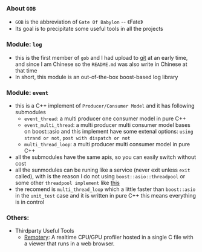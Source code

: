 ### About `GOB`

- `GOB` is the abbreviation of `Gate Of Babylon` -- 《Fate》
- Its goal is to precipitate some useful tools in all the projects

### Module: `log`

- this is the first member of `gob` and I had upload to [git](https://github.com/CVPaul/logger) at an early time, and since I am Chinese so the `README.md` was also write in Chinese at that time
- In short, this module is an out-of-the-box boost-based log library

### Module: `event`
- this is a C++ implement of `Producer/Consumer Model` and it has following submodules
    - `event_thread`: a multi producer one consumer model in pure C++
    - `event_multi_thread`: a multi producer multi consumer model bases on boost::asio and this implement have some extenal options: `using strand or not`, `post with dispatch or not`
    - `multi_thread_loop`: a multi producer multi consumer model in pure C++
- all the submodules have the same apis, so you can easily switch without cost
- all the sunmodules can be runing like a service (never exit unless `exit` called), with is the reason I do not using `boost::asio::threadpool` or some other `threadpool implement` like [this](http://threadpool.sourceforge.net/)
- the recomend is `multi_thread_loop` which a little faster than `boost::asio` in the `unit_test` case and it is written in pure C++ this means everything is in control

### Others: 
- Thirdparty Useful Tools
    - [Remotery](https://github.com/Celtoys/Remotery): A realtime CPU/GPU profiler hosted in a single C file with a viewer that runs in a web browser.